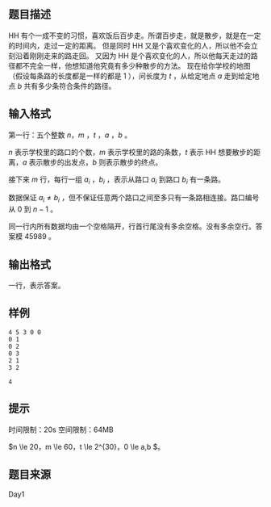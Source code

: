 ## 题目描述

HH 有个一成不变的习惯，喜欢饭后百步走。所谓百步走，就是散步，就是在一定的时间内，走过一定的距离。 但是同时 HH 又是个喜欢变化的人，所以他不会立刻沿着刚刚走来的路走回。 又因为 HH 是个喜欢变化的人，所以他每天走过的路径都不完全一样，他想知道他究竟有多少种散步的方法。 现在给你学校的地图（假设每条路的长度都是一样的都是 $1$ ），问长度为 $t$ ，从给定地点 $a$ 走到给定地点 $b$ 共有多少条符合条件的路径。

## 输入格式

第一行：五个整数 $n$，$m$ ，$t$ ，$a$ ，$b$ 。

$n$ 表示学校里的路口的个数，$m$ 表示学校里的路的条数，$t$ 表示 HH 想要散步的距离，$a$ 表示散步的出发点，$b$ 则表示散步的终点。

接下来 $m$ 行，每行一组 $a_i$ ，$b_i$ ，表示从路口 $a_i$ 到路口 $b_i$ 有一条路。

数据保证 $a_i \neq b_i$ ，但不保证任意两个路口之间至多只有一条路相连接。路口编号从 $0$ 到 $n-1$ 。

同一行内所有数据均由一个空格隔开，行首行尾没有多余空格。没有多余空行。答案模 $45989$ 。

## 输出格式

一行，表示答案。

## 样例

```input1
4 5 3 0 0
0 1
0 2
0 3
2 1
3 2
```

```output1
4
```

## 提示

时间限制：20s 空间限制：64MB

$n \le 20，m \le 60，t \le 2^{30}，0 \le a,b $。

## 题目来源

Day1


